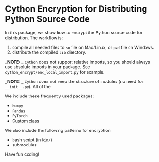 # Cython Encryption for Distributing Python Source Code

In this package, we show how to encrypt the Python source code for distribution. The workflow is:

1. compile all needed files to `so` file on Mac/Linux, or `pyd` file on Windows.
2. distribute the compiled `lib` directory.

**_NOTE: _** `Cython` does not support relative imports, so you should always use absolute imports in your package. See `cython_encrypt/enc_local_import.py` for example.

**_NOTE: _** `Cython` does not keep the structure of modules (no need for `__init__.py`). All of the 

We include these frequently used packages:

- `Numpy`
- `Pandas`
- `PyTorch`
- Custom class

We also include the following patterns for encryption

- bash script (in `bin/`)
- submodules


Have fun coding!

